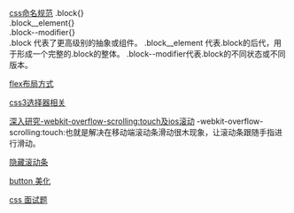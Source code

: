 
[css命名规范](https://blog.csdn.net/bbsyi/article/details/80667072 "css命名规范")
.block{}  
.block__element{}  
.block--modifier{}  
.block 代表了更高级别的抽象或组件。
.block__element 代表.block的后代，用于形成一个完整的.block的整体。
.block--modifier代表.block的不同状态或不同版本。

[flex布局方式](https://my.oschina.net/u/3649083/blog/1806150)

[css3选择器相关](https://www.cnblogs.com/jiasm/p/4648967.html)

[深入研究-webkit-overflow-scrolling:touch及ios滚动](https://www.cnblogs.com/xiahj/p/8036419.html)
-webkit-overflow-scrolling:touch:也就是解决在移动端滚动条滑动很木现象，让滚动条跟随手指进行滑动。

[隐藏滚动条](http://caibaojian.com/hide-scrollbar.html)

[button 美化](http://www.css88.com/demo/beautify-input/)

[css 面试题](https://juejin.im/entry/5ad2d3bff265da237a4d75dd?utm_medium=fe&utm_source=weixinqun)

